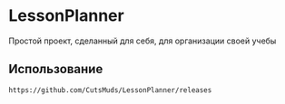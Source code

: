 # LessonPlanner

Простой проект, сделанный для себя, для организации своей учебы

## Использование

```
https://github.com/CutsMuds/LessonPlanner/releases
```

